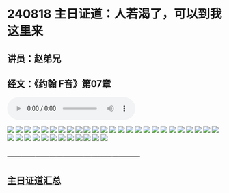 # 240818 主日证道：人若渴了，可以到我这里来
## 讲员：赵弟兄
## 经文：《约翰 F音》第07章

<audio controls src="./240818.mp3"></audio>


![](./01.JPG)
![](./02.JPG)
![](./03.JPG)
![](./04.JPG)
![](./05.JPG)
![](./06.JPG)
![](./07.JPG)
![](./08.JPG)
![](./09.JPG)
![](./10.JPG)
![](./11.JPG)
![](./12.JPG)
![](./13.JPG)
![](./14.JPG)
![](./15.JPG)
![](./16.JPG)
![](./17.JPG)
![](./18.JPG)
![](./19.JPG)
![](./20.JPG)
![](./21.JPG)
![](./22.JPG)
![](./23.JPG)
![](./24.JPG)
![](./25.JPG)
![](./26.JPG)
![](./27.JPG)
![](./28.JPG)
![](./29.JPG)
![](./30.JPG)
![](./31.JPG)
![](./32.JPG)
![](./33.JPG)
![](./34.JPG)
![](./35.JPG)
![](./36.JPG)
![](./37.JPG)



### ———————————————————

## [主日证道汇总](https://nccchurch.github.io/Sermons/)



